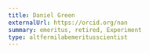 ```yaml
---
title: Daniel Green
externalUrl: https://orcid.org/nan
summary: emeritus, retired, Experiment
type: altfermilabemeritusscientist
---
```

